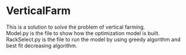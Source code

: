 # VerticalFarm
This is a solution to solve the problem of vertical farming.  
Model.py is the file to show how the optimization model is built.  
RackSelect.py is the file to run the model by using greedy algorithm and best fit decreasing algorithm.  
